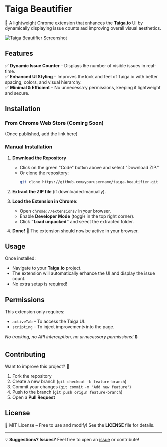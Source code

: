 # **Taiga Beautifier**  

🚀 A lightweight Chrome extension that enhances the **Taiga.io** UI by dynamically displaying issue counts and improving overall visual aesthetics.

![Taiga Beautifier Screenshot](https://github.com/user-attachments/assets/e4b1c5bb-c24b-4375-b820-e92f40866b1b)


## **Features**  

✅ **Dynamic Issue Counter** – Displays the number of visible issues in real-time.  
✅ **Enhanced UI Styling** – Improves the look and feel of Taiga.io with better spacing, colors, and visual hierarchy.  
✅ **Minimal & Efficient** – No unnecessary permissions, keeping it lightweight and secure.  

## **Installation**  

### **From Chrome Web Store (Coming Soon)**  
(Once published, add the link here)

### **Manual Installation**  

1. **Download the Repository**  
   - Click on the green "Code" button above and select "Download ZIP."  
   - Or clone the repository:  
     ```sh
     git clone https://github.com/yourusername/taiga-beautifier.git
     ```

2. **Extract the ZIP file** (if downloaded manually).  

3. **Load the Extension in Chrome**:  
   - Open `chrome://extensions/` in your browser.  
   - Enable **Developer Mode** (toggle in the top right corner).  
   - Click **"Load unpacked"** and select the extracted folder.  

4. **Done!** 🎉 The extension should now be active in your browser.

## **Usage**  

Once installed:  
- Navigate to your **Taiga.io** project.  
- The extension will automatically enhance the UI and display the issue count.  
- No extra setup is required!

## **Permissions**  

This extension only requires:  
- `activeTab` – To access the Taiga UI.  
- `scripting` – To inject improvements into the page.  

_No tracking, no API interception, no unnecessary permissions!_ 🔒  

## **Contributing**  

Want to improve this project? 🚀  
1. Fork the repository  
2. Create a new branch (`git checkout -b feature-branch`)  
3. Commit your changes (`git commit -m "Add new feature"`)  
4. Push to the branch (`git push origin feature-branch`)  
5. Open a **Pull Request**  

## **License**  

📜 MIT License – Free to use and modify! See the **LICENSE** file for details.  

---

💡 **Suggestions? Issues?** Feel free to open an [issue](https://github.com/heymehedi/taiga-beautifier/issues) or contribute!  
